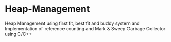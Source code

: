 # Heap-Management
Heap Management using first fit, best fit and buddy system and Implementation of reference counting and Mark &amp; Sweep Garbage Collector using C/C++ 
